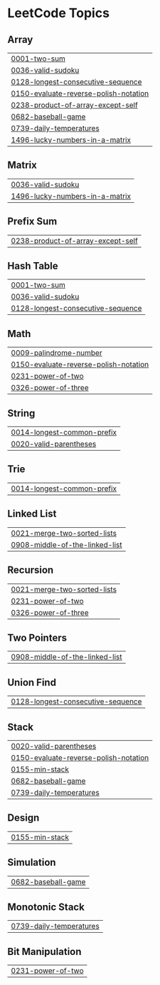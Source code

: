 <!---LeetCode Topics Start-->
# LeetCode Topics
## Array
|  |
| ------- |
| [0001-two-sum](https://github.com/Poweramo/my-leetcode-solutions/tree/master/0001-two-sum) |
| [0036-valid-sudoku](https://github.com/Poweramo/my-leetcode-solutions/tree/master/0036-valid-sudoku) |
| [0128-longest-consecutive-sequence](https://github.com/Poweramo/my-leetcode-solutions/tree/master/0128-longest-consecutive-sequence) |
| [0150-evaluate-reverse-polish-notation](https://github.com/Poweramo/my-leetcode-solutions/tree/master/0150-evaluate-reverse-polish-notation) |
| [0238-product-of-array-except-self](https://github.com/Poweramo/my-leetcode-solutions/tree/master/0238-product-of-array-except-self) |
| [0682-baseball-game](https://github.com/Poweramo/my-leetcode-solutions/tree/master/0682-baseball-game) |
| [0739-daily-temperatures](https://github.com/Poweramo/my-leetcode-solutions/tree/master/0739-daily-temperatures) |
| [1496-lucky-numbers-in-a-matrix](https://github.com/Poweramo/my-leetcode-solutions/tree/master/1496-lucky-numbers-in-a-matrix) |
## Matrix
|  |
| ------- |
| [0036-valid-sudoku](https://github.com/Poweramo/my-leetcode-solutions/tree/master/0036-valid-sudoku) |
| [1496-lucky-numbers-in-a-matrix](https://github.com/Poweramo/my-leetcode-solutions/tree/master/1496-lucky-numbers-in-a-matrix) |
## Prefix Sum
|  |
| ------- |
| [0238-product-of-array-except-self](https://github.com/Poweramo/my-leetcode-solutions/tree/master/0238-product-of-array-except-self) |
## Hash Table
|  |
| ------- |
| [0001-two-sum](https://github.com/Poweramo/my-leetcode-solutions/tree/master/0001-two-sum) |
| [0036-valid-sudoku](https://github.com/Poweramo/my-leetcode-solutions/tree/master/0036-valid-sudoku) |
| [0128-longest-consecutive-sequence](https://github.com/Poweramo/my-leetcode-solutions/tree/master/0128-longest-consecutive-sequence) |
## Math
|  |
| ------- |
| [0009-palindrome-number](https://github.com/Poweramo/my-leetcode-solutions/tree/master/0009-palindrome-number) |
| [0150-evaluate-reverse-polish-notation](https://github.com/Poweramo/my-leetcode-solutions/tree/master/0150-evaluate-reverse-polish-notation) |
| [0231-power-of-two](https://github.com/Poweramo/my-leetcode-solutions/tree/master/0231-power-of-two) |
| [0326-power-of-three](https://github.com/Poweramo/my-leetcode-solutions/tree/master/0326-power-of-three) |
## String
|  |
| ------- |
| [0014-longest-common-prefix](https://github.com/Poweramo/my-leetcode-solutions/tree/master/0014-longest-common-prefix) |
| [0020-valid-parentheses](https://github.com/Poweramo/my-leetcode-solutions/tree/master/0020-valid-parentheses) |
## Trie
|  |
| ------- |
| [0014-longest-common-prefix](https://github.com/Poweramo/my-leetcode-solutions/tree/master/0014-longest-common-prefix) |
## Linked List
|  |
| ------- |
| [0021-merge-two-sorted-lists](https://github.com/Poweramo/my-leetcode-solutions/tree/master/0021-merge-two-sorted-lists) |
| [0908-middle-of-the-linked-list](https://github.com/Poweramo/my-leetcode-solutions/tree/master/0908-middle-of-the-linked-list) |
## Recursion
|  |
| ------- |
| [0021-merge-two-sorted-lists](https://github.com/Poweramo/my-leetcode-solutions/tree/master/0021-merge-two-sorted-lists) |
| [0231-power-of-two](https://github.com/Poweramo/my-leetcode-solutions/tree/master/0231-power-of-two) |
| [0326-power-of-three](https://github.com/Poweramo/my-leetcode-solutions/tree/master/0326-power-of-three) |
## Two Pointers
|  |
| ------- |
| [0908-middle-of-the-linked-list](https://github.com/Poweramo/my-leetcode-solutions/tree/master/0908-middle-of-the-linked-list) |
## Union Find
|  |
| ------- |
| [0128-longest-consecutive-sequence](https://github.com/Poweramo/my-leetcode-solutions/tree/master/0128-longest-consecutive-sequence) |
## Stack
|  |
| ------- |
| [0020-valid-parentheses](https://github.com/Poweramo/my-leetcode-solutions/tree/master/0020-valid-parentheses) |
| [0150-evaluate-reverse-polish-notation](https://github.com/Poweramo/my-leetcode-solutions/tree/master/0150-evaluate-reverse-polish-notation) |
| [0155-min-stack](https://github.com/Poweramo/my-leetcode-solutions/tree/master/0155-min-stack) |
| [0682-baseball-game](https://github.com/Poweramo/my-leetcode-solutions/tree/master/0682-baseball-game) |
| [0739-daily-temperatures](https://github.com/Poweramo/my-leetcode-solutions/tree/master/0739-daily-temperatures) |
## Design
|  |
| ------- |
| [0155-min-stack](https://github.com/Poweramo/my-leetcode-solutions/tree/master/0155-min-stack) |
## Simulation
|  |
| ------- |
| [0682-baseball-game](https://github.com/Poweramo/my-leetcode-solutions/tree/master/0682-baseball-game) |
## Monotonic Stack
|  |
| ------- |
| [0739-daily-temperatures](https://github.com/Poweramo/my-leetcode-solutions/tree/master/0739-daily-temperatures) |
## Bit Manipulation
|  |
| ------- |
| [0231-power-of-two](https://github.com/Poweramo/my-leetcode-solutions/tree/master/0231-power-of-two) |
<!---LeetCode Topics End-->
